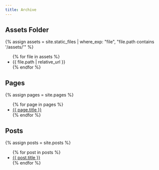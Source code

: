 ```yaml
---
title: Archive
---
```



## Assets Folder
{% assign assets = site.static_files | where_exp: "file", "file.path contains '/assets/'" %}
<ul>
  {% for file in assets %}
    <li>{{ file.path | relative_url }}</li>
  {% endfor %}
</ul>

## Pages
{% assign pages = site.pages %}
<ul>
  {% for page in pages %}
    <li><a href="{{ page.url | relative_url }}">{{ page.title }}</a></li>
  {% endfor %}
</ul>

## Posts
{% assign posts = site.posts %}
<ul>
  {% for post in posts %}
    <li><a href="{{ post.url | relative_url }}">{{ post.title }}</a></li>
  {% endfor %}
</ul>
